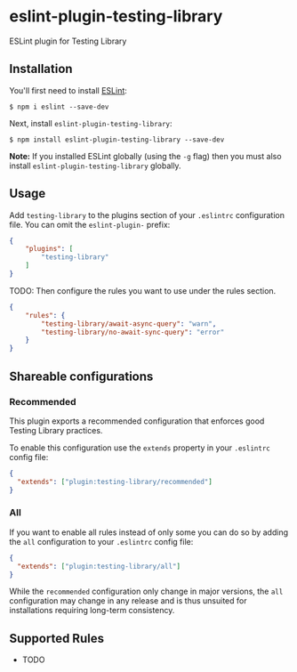 # eslint-plugin-testing-library

ESLint plugin for Testing Library

## Installation

You'll first need to install [ESLint](http://eslint.org):

```
$ npm i eslint --save-dev
```

Next, install `eslint-plugin-testing-library`:

```
$ npm install eslint-plugin-testing-library --save-dev
```

**Note:** If you installed ESLint globally (using the `-g` flag) then you must also install `eslint-plugin-testing-library` globally.

## Usage

Add `testing-library` to the plugins section of your `.eslintrc` configuration file. You can omit the `eslint-plugin-` prefix:

```json
{
    "plugins": [
        "testing-library"
    ]
}
```


TODO: Then configure the rules you want to use under the rules section.

```json
{
    "rules": {
        "testing-library/await-async-query": "warn",
        "testing-library/no-await-sync-query": "error"
    }
}
```

## Shareable configurations

### Recommended

This plugin exports a recommended configuration that enforces good Testing Library practices.

To enable this configuration use the `extends` property in your `.eslintrc` config file:

```json
{
  "extends": ["plugin:testing-library/recommended"]
}
```

### All

If you want to enable all rules instead of only some you can do so by adding the `all` configuration to your `.eslintrc` config file:

```json
{
  "extends": ["plugin:testing-library/all"]
}
```

While the `recommended` configuration only change in major versions, the `all` configuration may change in any release and is thus unsuited for installations requiring long-term consistency.

## Supported Rules

* TODO





